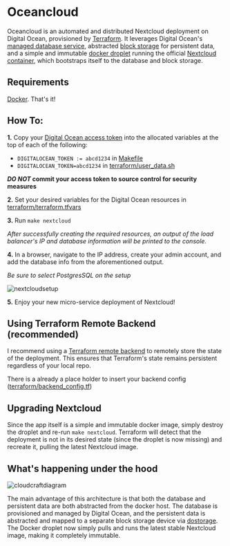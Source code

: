 # Oceancloud

Oceancloud is an automated and distributed Nextcloud deployment on Digital Ocean, provisioned by [Terraform](https://www.terraform.io/). It leverages Digital Ocean's [managed database service](https://www.digitalocean.com/products/managed-databases/), abstracted [block storage](https://www.digitalocean.com/products/block-storage/) for persistent data, and a simple and immutable [docker droplet](https://marketplace.digitalocean.com/apps/docker) running the official [Nextcloud container](https://hub.docker.com/_/nextcloud), which bootstraps itself to the database and block storage.

## Requirements

[Docker](https://docs.docker.com/install/). That's it!

## How To:

**1.** Copy your [Digital Ocean access token](https://www.digitalocean.com/docs/api/create-personal-access-token/) into the allocated variables at the top of each of the following:
  * `DIGITALOCEAN_TOKEN := abcd1234` in [Makefile](Makefile)
  * `DIGITALOCEAN_TOKEN=abcd1234` in [terraform/user_data.sh](terraform/user_data.sh)

**_DO NOT_ commit your access token to source control for security measures**

**2.** Set your desired variables for the Digital Ocean resources in [terraform/terraform.tfvars](terraform/terraform.tfvars)

**3.** Run `make nextcloud`

_After successfully creating the required resources, an output of the load balancer's IP and database information will be printed to the console._

**4.** In a browser, navigate to the IP address, create your admin account, and add the database info from the aforementioned output.

_Be sure to select PostgresSQL on the setup_

![nextcloudsetup](https://drive.google.com/uc?export=view&id=1T3_swmlIIpTwwIKh5eqKfhbcxPhEQ-1a)

**5.** Enjoy your new micro-service deployment of Nextcloud!

## Using Terraform Remote Backend (recommended)

I recommend using a [Terraform remote backend](https://www.terraform.io/docs/backends/index.html) to remotely store the state of the deployment. This ensures that Terraform's state remains persistent regardless of your local repo.

There is a already a place holder to insert your backend config ([terraform/backend_config.tf](terraform/backend_config.tf))

## Upgrading Nextcloud

Since the app itself is a simple and immutable docker image, simply destroy the droplet and re-run `make nextcloud`. Terraform will detect that the deployment is not in its desired state (since the droplet is now missing) and recreate it, pulling the latest Nextcloud image.

## What's happening under the hood

![cloudcraftdiagram](https://drive.google.com/uc?export=view&id=1k5_2TqiD_zzBDyoPIOGEtiVB2h0-iVFB)

The main advantage of this architecture is that both the database and persistent data are both abstracted from the docker host. The database is provisioned and managed by Digital Ocean, and the persistent data is abstracted and mapped to a separate block storage device via [dostorage](https://github.com/omallo/docker-volume-plugin-dostorage). The Docker droplet now simply pulls and runs the latest stable Nextcloud image, making it completely immutable.
